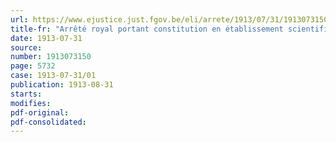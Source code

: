 ```yaml
---
url: https://www.ejustice.just.fgov.be/eli/arrete/1913/07/31/1913073150/justel
title-fr: "Arrêté royal portant constitution en établissement scientifique de l'Inst itut royal météorologique de Belgique"
date: 1913-07-31
source:
number: 1913073150
page: 5732
case: 1913-07-31/01
publication: 1913-08-31
starts:
modifies:
pdf-original:
pdf-consolidated:
---
```



